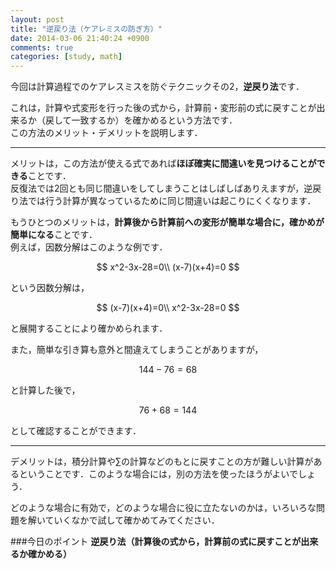 ```yaml
---
layout: post
title: "逆戻り法（ケアレミスの防ぎ方）"
date: 2014-03-06 21:40:24 +0900
comments: true
categories: [study, math]
---
```


今回は計算過程でのケアレスミスを防ぐテクニックその2，**逆戻り法**です．

これは，計算や式変形を行った後の式から，計算前・変形前の式に戻すことが出来るか（戻して一致するか）を確かめるという方法です．  
この方法のメリット・デメリットを説明します．

<!-- more -->

***

メリットは，この方法が使える式であれば**ほぼ確実に間違いを見つけることができる**ことです．  
反復法では2回とも同じ間違いをしてしまうことはしばしばありえますが，逆戻り法では行う計算が異なっているために同じ間違いは起こりにくくなります．    

もうひとつのメリットは，**計算後から計算前への変形が簡単な場合に，確かめが簡単になる**ことです．  
例えば，因数分解はこのような例です．

$$
x^2-3x-28=0\\
(x-7)(x+4)=0
$$

という因数分解は，

$$
(x-7)(x+4)=0\\
x^2-3x-28=0
$$

と展開することにより確かめられます．


また，簡単な引き算も意外と間違えてしまうことがありますが，

$$
144 - 76 = 68
$$

と計算した後で，

$$
76 + 68 = 144
$$

として確認することができます．

***

デメリットは，積分計算や∑の計算などのもとに戻すことの方が難しい計算があるということです．このような場合には，別の方法を使ったほうがよいでしょう．

どのような場合に有効で，どのような場合に役に立たないのかは，いろいろな問題を解いていくなかで試して確かめてみてください．


###今日のポイント
**逆戻り法（計算後の式から，計算前の式に戻すことが出来るか確かめる）**
